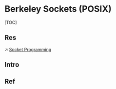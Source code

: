 # Berkeley Sockets (POSIX)

[TOC]



## Res
↗ [Socket Programming](../../../../../../🏎️%20Computer%20Networking/📌%20Computer%20Networking%20Basics/Socket%20Programming/Socket%20Programming.md)



## Intro


## Ref

